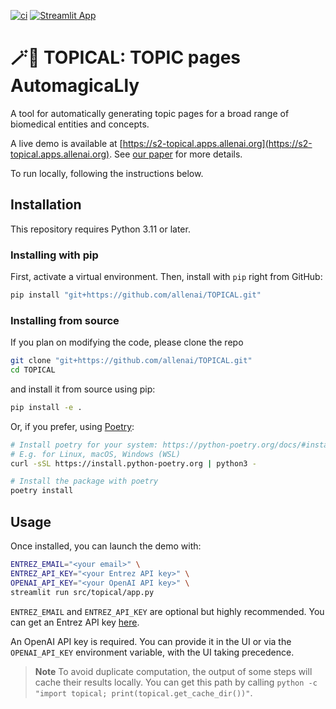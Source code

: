 [![ci](https://github.com/allenai/TOPICAL/actions/workflows/ci.yml/badge.svg)](https://github.com/allenai/TOPICAL/actions/workflows/ci.yml)
[![Streamlit App](https://static.streamlit.io/badges/streamlit_badge_black_white.svg)](https://s2-topical.apps.allenai.org)

# 🪄📄 TOPICAL: TOPIC pages AutomagicaLly

A tool for automatically generating topic pages for a broad range of biomedical entities and concepts.

A live demo is available at [https://s2-topical.apps.allenai.org](https://s2-topical.apps.allenai.org). See [our paper](https://arxiv.org/abs/2405.01796) for more details.

To run locally, following the instructions below.

## Installation

This repository requires Python 3.11 or later.

### Installing with pip

First, activate a virtual environment. Then, install with `pip` right from GitHub:

```bash
pip install "git+https://github.com/allenai/TOPICAL.git"
```

### Installing from source

If you plan on modifying the code, please clone the repo

```bash
git clone "git+https://github.com/allenai/TOPICAL.git"
cd TOPICAL
```

and install it from source using pip:

```bash
pip install -e .
```

Or, if you prefer, using [Poetry](https://python-poetry.org/):

```bash
# Install poetry for your system: https://python-poetry.org/docs/#installation
# E.g. for Linux, macOS, Windows (WSL)
curl -sSL https://install.python-poetry.org | python3 -

# Install the package with poetry
poetry install
```

## Usage

Once installed, you can launch the demo with:

```bash
ENTREZ_EMAIL="<your email>" \
ENTREZ_API_KEY="<your Entrez API key>" \
OPENAI_API_KEY="<your OpenAI API key>" \
streamlit run src/topical/app.py
```

`ENTREZ_EMAIL` and `ENTREZ_API_KEY` are optional but highly recommended. You can get an Entrez API key [here](https://ncbiinsights.ncbi.nlm.nih.gov/new-api-keys-for-the-e-utilities/).

An OpenAI API key is required. You can provide it in the UI or via the `OPENAI_API_KEY` environment variable, with the UI taking precedence.

> __Note__
> To avoid duplicate computation, the output of some steps will cache their results locally. You can get this path by calling `python -c "import topical; print(topical.get_cache_dir())"`.
